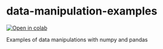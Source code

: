 # data-manipulation-examples

[![Open in colab](https://colab.research.google.com/assets/colab-badge.svg)](https://colab.research.google.com/github/gprzy/data-manipulation-examples/blob/main/data_manipulation_numpy_pandas.ipynb)

Examples of data manipulations with numpy and pandas
